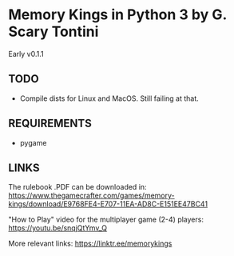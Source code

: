 # Memory Kings in Python 3 by G. Scary Tontini
Early v0.1.1 

## TODO

- Compile dists for Linux and MacOS. Still failing at that.

## REQUIREMENTS

- pygame

## LINKS

The rulebook .PDF can be downloaded in: https://www.thegamecrafter.com/games/memory-kings/download/E9768FE4-E707-11EA-AD8C-E151EE47BC41

"How to Play" video for the multiplayer game (2-4) players: https://youtu.be/snqjQtYmv_Q

More relevant links: https://linktr.ee/memorykings
